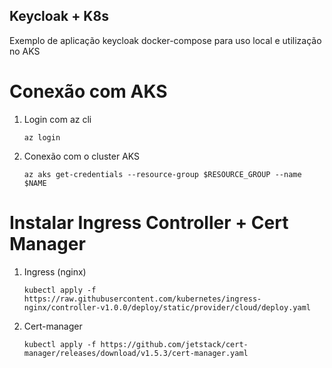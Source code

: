 ## Keycloak + K8s
Exemplo de aplicação keycloak docker-compose para uso local e utilização no AKS

# Conexão com AKS 
1. Login com az cli
    ```
    az login
    ```
   
2. Conexão com o cluster AKS
    ```
    az aks get-credentials --resource-group $RESOURCE_GROUP --name $NAME
    ```

# Instalar Ingress Controller + Cert Manager
1. Ingress (nginx)
    ```
    kubectl apply -f https://raw.githubusercontent.com/kubernetes/ingress-nginx/controller-v1.0.0/deploy/static/provider/cloud/deploy.yaml
    ```

2. Cert-manager
    ```
    kubectl apply -f https://github.com/jetstack/cert-manager/releases/download/v1.5.3/cert-manager.yaml
    ```